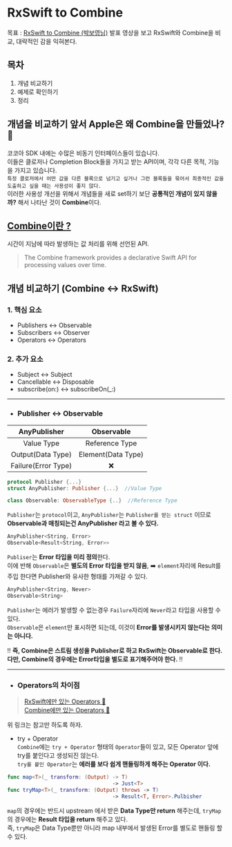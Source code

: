 # RxSwift to Combine 

목표 : [RxSwift to Combine (박보영님)](https://www.youtube.com/watch?v=Y273NDkYBg4) 발표 영상을 보고 RxSwift와 Combine을 비교, 대략적인 감을 익혀본다.

## 목차
1. 개념 비교하기
2. 예제로 확인하기
3. 정리

## 개념을 비교하기 앞서 Apple은 왜 Combine을 만들었나? 🤔
코코아 SDK 내에는 수많은 비동기 인터페이스들이 있습니다.  
이들은 클로저나 Completion Block들을 가지고 받는 API이며, 각각 다른 목적, 기능을 가지고 있습니다.  
`특정 클로저에서 어떤 값을 다른 블록으로 넘기고 싶거나 그런 블록들을 묶어서 최종적인 값을 도출하고 싶을 때는 사용성이 좋지 않다.`  
이러한 사용성 개선을 위해서 개념들을 새로 set하기 보단 **공통적인 개념이 있지 않을까?** 해서 나타난 것이 **Combine**이다.

## [Combine이란 ?](https://developer.apple.com/documentation/combine)
시간이 지남에 따라 발생하는 값 처리를 위해 선언된 API.
> The Combine framework provides a declarative Swift API for processing values over time. 
  
## 개념 비교하기 (Combine ↔️ RxSwift)
 ### 1. 핵심 요소
- Publishers ↔️ Observable
- Subscribers ↔️ Observer
- Operators ↔️ Operators
### 2. 추가 요소
- Subject ↔️ Subject
- Cancellable ↔️ Disposable
- subscribe(on:) ↔️ subscribeOn(_:)
---
- ### Publisher ↔️ Observable
|AnyPublisher|Observable|
|:---:|:---:|
|Value Type|Reference Type|
|Output(Data Type)|Element(Data Type)|
|Failure(Error Type)| ❌ |

```swift 
protocol Publisher {...}
struct AnyPublisher: Publisher {...}  //Value Type

class Observable: ObservableType {..}  //Reference Type
```
`Publisher`는 `protocol`이고, `AnyPublisher`는 `Publisher를 받는 struct` 이므로 **Observable과 매칭되는건 AnyPublisher 라고 볼 수 있다.**

```swift
AnyPublisher<String, Error>     
Observable<Result<String, Error>>
```
`Publiser`는 **Error 타입을 미리 정의**한다.  
이에 반해 `Observable`은 **별도의 Error 타입을 받지 않음**, ➡️ `element`자리에 Result를 주입 한다면 Publisher와 유사한 형태를 가져갈 수 있다.

```swift
AnyPublisher<String, Never>     
Observable<String>
```
`Publisher`는 에러가 발생할 수 없는경우 `Failure`자리에 `Never`라고 타입을 사용할 수 있다.  
`Observable`은 `element`만 표시하면 되는데, 이것이 **Error를 발생시키지 않는다는 의미는 아니다.**

‼️ **즉, Combine은 스트림 생성을 Publisher로 하고 RxSwift는 Observable로 한다.  
다만, Combine의 경우에는 Error타입을 별도로 표기해주어야 한다.** ‼️

---
- ### Operators의 차이점
> [RxSwift에만 있는 Operators 👀](https://youtu.be/Y273NDkYBg4?t=552)  
[Combine에만 있는 Operators 👀](https://youtu.be/Y273NDkYBg4?t=553)  

위 링크는 참고만 하도록 하자.
- try + Operator  
`Combine`에는 `try + Operator` 형태의 `Operator`들이 있고, 모든 Operator 앞에 try를 붙인다고 생성되진 않는다.  
`try를 붙인 Operator`는 **에러를 보다 쉽게 핸들링하게 해주는 Operator 이다.** 
```swift
func map<T>(_ transform: (Output) -> T)
                                  -> Just<T>
func tryMap<T>(_ transform: (Output) throws -> T)
                                  -> Result<T, Error>.Pulbisher
```
`map`의 경우에는 반드시 upstream 에서 받은 **Data Type만 return** 해주는데, `tryMap`의 경우에는 **Result 타입을 return** 해주고 있다.  
즉, `tryMap`은 Data Type뿐만 아니라 map 내부에서 발생된 Error를 별도로 핸들링 할 수 있다.

